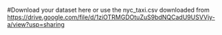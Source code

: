 #Download your dataset here or use the nyc_taxi.csv downloaded from https://drive.google.com/file/d/1ziOTRMGDOtuZuS9bdNQCadU9USVVjy-a/view?usp=sharing
